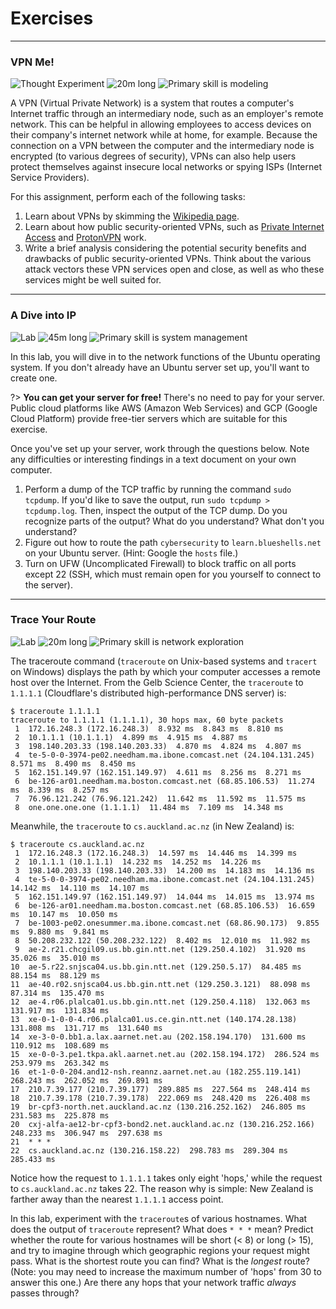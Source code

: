# Exercises

---

### VPN Me!

![Thought Experiment](https://img.shields.io/badge/Type-Thought%20Experiment-success.svg)
![20m long](https://img.shields.io/badge/Duration-45m-yellow.svg)
![Primary skill is modeling](https://img.shields.io/badge/Primary%20Skill-Following%20the%20Spec-informational.svg)

A VPN (Virtual Private Network) is a system that routes a computer's Internet traffic through an intermediary node, such as an employer's remote network. This can be helpful in allowing employees to access devices on their company's internet network while at home, for example. Because the connection on a VPN between the computer and the intermediary node is encrypted (to various degrees of security), VPNs can also help users protect themselves against insecure local networks or spying ISPs (Internet Service Providers).

For this assignment, perform each of the following tasks:

1. Learn about VPNs by skimming the [Wikipedia page](https://en.wikipedia.org/wiki/Virtual_private_network).
2. Learn about how public security-oriented VPNs, such as [Private Internet Access](https://www.privateinternetaccess.com/) and [ProtonVPN](https://protonvpn.com/) work.
3. Write a brief analysis considering the potential security benefits and drawbacks of public security-oriented VPNs. Think about the various attack vectors these VPN services open and close, as well as who these services might be well suited for.

---

### A Dive into IP

![Lab](https://img.shields.io/badge/Type-Lab-success.svg)
![45m long](https://img.shields.io/badge/Duration-45m-yellow.svg)
![Primary skill is system management](https://img.shields.io/badge/Primary%20Skill-System%20Management-informational.svg)

In this lab, you will dive in to the network functions of the Ubuntu operating system. If you don't already have an Ubuntu server set up, you'll want to create one.

?> **You can get your server for free!** There's no need to pay for your server. Public cloud platforms like AWS (Amazon Web Services) and GCP (Google Cloud Platform) provide free-tier servers which are suitable for this exercise.

Once you've set up your server, work through the questions below. Note any difficulties or interesting findings in a text document on your own computer.

1. Perform a dump of the TCP traffic by running the command `sudo tcpdump`. If you'd like to save the output, run `sudo tcpdump > tcpdump.log`. Then, inspect the output of the TCP dump. Do you recognize parts of the output? What do you understand? What don't you understand?
2. Figure out how to route the path `cybersecurity` to `learn.blueshells.net` on your Ubuntu server. (Hint: Google the `hosts` file.)
3. Turn on UFW (Uncomplicated Firewall) to block traffic on all ports except 22 (SSH, which must remain open for you yourself to connect to the server).

---

### Trace Your Route

![Lab](https://img.shields.io/badge/Type-Lab-success.svg)
![20m long](https://img.shields.io/badge/Duration-20m-yellow.svg)
![Primary skill is network exploration](https://img.shields.io/badge/Primary%20Skill-Network%20Exploration-informational.svg)

The traceroute command (`traceroute` on Unix-based systems and `tracert` on Windows) displays the path by which your computer accesses a remote host over the Internet. From the Gelb Science Center, the `traceroute` to `1.1.1.1` (Cloudflare's distributed high-performance DNS server) is:

```
$ traceroute 1.1.1.1
traceroute to 1.1.1.1 (1.1.1.1), 30 hops max, 60 byte packets
 1  172.16.248.3 (172.16.248.3)  8.932 ms  8.843 ms  8.810 ms
 2  10.1.1.1 (10.1.1.1)  4.899 ms  4.915 ms  4.887 ms
 3  198.140.203.33 (198.140.203.33)  4.870 ms  4.824 ms  4.807 ms
 4  te-5-0-0-3974-pe02.needham.ma.ibone.comcast.net (24.104.131.245)  8.571 ms  8.490 ms  8.450 ms
 5  162.151.149.97 (162.151.149.97)  4.611 ms  8.256 ms  8.271 ms
 6  be-126-ar01.needham.ma.boston.comcast.net (68.85.106.53)  11.274 ms  8.339 ms  8.257 ms
 7  76.96.121.242 (76.96.121.242)  11.642 ms  11.592 ms  11.575 ms
 8  one.one.one.one (1.1.1.1)  11.484 ms  7.109 ms  14.348 ms
```

Meanwhile, the `traceroute` to `cs.auckland.ac.nz` (in New Zealand) is:

```
$ traceroute cs.auckland.ac.nz
 1  172.16.248.3 (172.16.248.3)  14.597 ms  14.446 ms  14.399 ms
 2  10.1.1.1 (10.1.1.1)  14.232 ms  14.252 ms  14.226 ms
 3  198.140.203.33 (198.140.203.33)  14.200 ms  14.183 ms  14.136 ms
 4  te-5-0-0-3974-pe02.needham.ma.ibone.comcast.net (24.104.131.245)  14.142 ms  14.110 ms  14.107 ms
 5  162.151.149.97 (162.151.149.97)  14.044 ms  14.015 ms  13.974 ms
 6  be-126-ar01.needham.ma.boston.comcast.net (68.85.106.53)  16.659 ms  10.147 ms  10.050 ms
 7  be-1003-pe02.onesummer.ma.ibone.comcast.net (68.86.90.173)  9.855 ms  9.880 ms  9.841 ms
 8  50.208.232.122 (50.208.232.122)  8.402 ms  12.010 ms  11.982 ms
 9  ae-2.r21.chcgil09.us.bb.gin.ntt.net (129.250.4.102)  31.920 ms  35.026 ms  35.010 ms
10  ae-5.r22.snjsca04.us.bb.gin.ntt.net (129.250.5.17)  84.485 ms  88.154 ms  88.129 ms
11  ae-40.r02.snjsca04.us.bb.gin.ntt.net (129.250.3.121)  88.098 ms  87.314 ms  135.470 ms
12  ae-4.r06.plalca01.us.bb.gin.ntt.net (129.250.4.118)  132.063 ms  131.917 ms  131.834 ms
13  xe-0-1-0-0-4.r06.plalca01.us.ce.gin.ntt.net (140.174.28.138)  131.808 ms  131.717 ms  131.640 ms
14  xe-3-0-0.bb1.a.lax.aarnet.net.au (202.158.194.170)  131.600 ms  110.912 ms  108.689 ms
15  xe-0-0-3.pe1.tkpa.akl.aarnet.net.au (202.158.194.172)  286.524 ms  253.979 ms  263.342 ms
16  et-1-0-0-204.and12-nsh.reannz.aarnet.net.au (182.255.119.141)  268.243 ms  262.052 ms  269.891 ms
17  210.7.39.177 (210.7.39.177)  289.885 ms  227.564 ms  248.414 ms
18  210.7.39.178 (210.7.39.178)  222.069 ms  248.420 ms  226.408 ms
19  br-cpf3-north.net.auckland.ac.nz (130.216.252.162)  246.805 ms  231.583 ms  225.878 ms
20  cxj-alfa-ae12-br-cpf3-bond2.net.auckland.ac.nz (130.216.252.166)  248.233 ms  306.947 ms  297.638 ms
21  * * *
22  cs.auckland.ac.nz (130.216.158.22)  298.783 ms  289.304 ms  285.433 ms
```

Notice how the request to `1.1.1.1` takes only eight 'hops,' while the request to `cs.auckland.ac.nz` takes 22. The reason why is simple: New Zealand is farther away than the nearest `1.1.1.1` access point.

In this lab, experiment with the `traceroute`s of various hostnames. What does the output of `traceroute` represent? What does `* * *` mean? Predict whether the route for various hostnames will be short (< 8) or long (> 15), and try to imagine through which geographic regions your request might pass. What is the shortest route you can find? What is the _longest_ route? (Note: you may need to increase the maximum number of 'hops' from 30 to answer this one.) Are there any hops that your network traffic _always_ passes through?